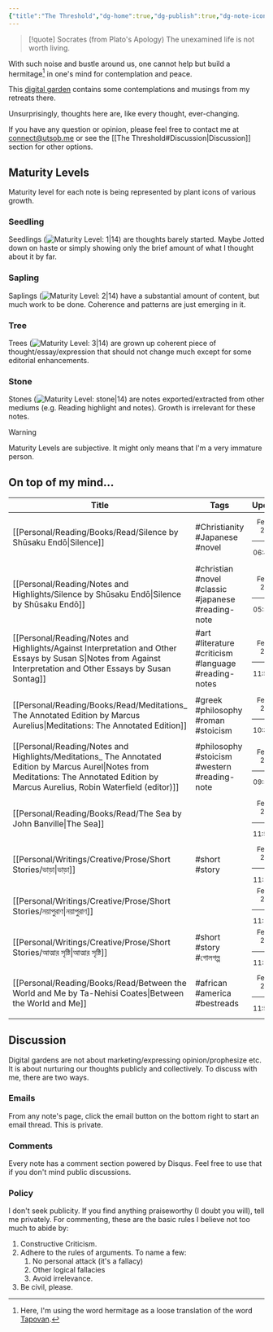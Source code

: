 ```yaml
---
{"title":"The Threshold","dg-home":true,"dg-publish":true,"dg-note-icon":3,"created":"2023-01-02T21:30:15+06:00","updated":"2023-02-13T12:58:11+06:00","dg-metatags":{"description":"Utsob's Digital Garden","og:description":"Utsob's Digital Garden"},"permalink":"/the-threshold/","metatags":{"description":"Utsob's Digital Garden","og:description":"Utsob's Digital Garden"},"tags":["gardenEntry"],"dgPassFrontmatter":true,"noteIcon":3}
---
```


> [!quote] Socrates (from Plato's Apology)
> The unexamined life is not worth living.

With such noise and bustle around us, one cannot help but build a hermitage[^1] in one's mind for contemplation and peace.

This [digital garden](https://cagrimmett.com/notes/2020/11/08/what-are-digital-gardens/) contains some contemplations and musings from my retreats there.

Unsurprisingly, thoughts here are, like every thought, ever-changing.

If you have any question or opinion, please feel free to contact me at [connect@utsob.me](mailto:connect@utsob.me) or see the [[The Threshold#Discussion\|Discussion]] section for other options.

## Maturity Levels
Maturity level for each note is being represented by plant icons of various growth.

### Seedling
Seedlings (![Maturity Level: 1|14](https://hermitage.utsob.me/img/tree-1.svg)) are thoughts barely started. Maybe Jotted down on haste or simply showing only the brief amount of what I thought about it by far.

### Sapling
Saplings (![Maturity Level: 2|14](https://hermitage.utsob.me/img/tree-2.svg)) have a substantial amount of content, but much work to be done. Coherence and patterns are just emerging in it.

### Tree
Trees (![Maturity Level: 3|14](https://hermitage.utsob.me/img/tree-3.svg)) are grown up coherent piece of thought/essay/expression that should not change much except for some editorial enhancements.

### Stone
Stones (![Maturity Level: stone|14](https://hermitage.utsob.me/img/stone.svg)) are notes exported/extracted from other mediums (e.g. Reading highlight and notes). Growth is irrelevant for these notes.

> [!Warning] 
> Maturity Levels are subjective. It might only means that I'm a very immature person.


## On top of my mind…
| Title                                                                                                                                                                                        | Tags                                                 | Updated                                                   | Created                                                   |
| -------------------------------------------------------------------------------------------------------------------------------------------------------------------------------------------- | ---------------------------------------------------- | --------------------------------------------------------- | --------------------------------------------------------- |
| [[Personal/Reading/Books/Read/Silence by Shūsaku Endō\|Silence]]                                                                                                                          | #Christianity #Japanese #novel                       | <center><small>Feb 13, 2023<hr/>06:40 PM</small></center> | <center><small>Jul 03, 2021<hr/>12:00 AM</small></center> |
| [[Personal/Reading/Notes and Highlights/Silence by Shūsaku Endō\|Silence by Shūsaku Endō]]                                                                                                | #christian #novel #classic #japanese #reading-note   | <center><small>Feb 13, 2023<hr/>05:58 PM</small></center> | <center><small>Apr 06, 2022<hr/>03:47 PM</small></center> |
| [[Personal/Reading/Notes and Highlights/Against Interpretation and Other Essays by Susan S\|Notes from Against Interpretation and Other Essays by Susan Sontag]]                          | #art #literature #criticism #language #reading-notes | <center><small>Feb 13, 2023<hr/>11:53 AM</small></center> | <center><small>Dec 08, 2021<hr/>04:36 PM</small></center> |
| [[Personal/Reading/Books/Read/Meditations_ The Annotated Edition by Marcus Aurelius\|Meditations: The Annotated Edition]]                                                                 | #greek #philosophy #roman #stoicism                  | <center><small>Feb 13, 2023<hr/>10:33 AM</small></center> | <center><small>Feb 07, 2022<hr/>12:00 AM</small></center> |
| [[Personal/Reading/Notes and Highlights/Meditations_ The Annotated Edition by Marcus Aurel\|Notes from Meditations: The Annotated Edition by Marcus Aurelius, Robin Waterfield (editor)]] | #philosophy #stoicism #western #reading-note         | <center><small>Feb 12, 2023<hr/>09:55 PM</small></center> | <center><small>Feb 17, 2022<hr/>06:45 AM</small></center> |
| [[Personal/Reading/Books/Read/The Sea by John Banville\|The Sea]]                                                                                                                         |                                                      | <center><small>Feb 12, 2023<hr/>11:55 AM</small></center> | <center><small>Oct 06, 2022<hr/>12:00 AM</small></center> |
| [[Personal/Writings/Creative/Prose/Short Stories/ভাড়া\|ভাড়া]]                                                                                                                            | #short #story                                        | <center><small>Feb 11, 2023<hr/>11:14 PM</small></center> | <center><small>Sep 22, 2021<hr/>06:27 PM</small></center> |
| [[Personal/Writings/Creative/Prose/Short Stories/নয়াপুরাণ\|নয়াপুরাণ]]                                                                                                                    |                                                      | <center><small>Feb 11, 2023<hr/>11:13 PM</small></center> | <center><small>May 19, 2021<hr/>07:42 PM</small></center> |
| [[Personal/Writings/Creative/Prose/Short Stories/আত্মার সৃষ্টি\|আত্মার সৃষ্টি]]                                                                                                           | #short #story #গোলগল্প                               | <center><small>Feb 11, 2023<hr/>11:12 PM</small></center> | <center><small>Apr 12, 2020<hr/>05:30 PM</small></center> |
| [[Personal/Reading/Books/Read/Between the World and Me by Ta-Nehisi Coates\|Between the World and Me]]                                                                                    | #african #america #bestreads                         | <center><small>Feb 10, 2023<hr/>11:53 AM</small></center> | <center><small>Aug 03, 2019<hr/>12:00 AM</small></center> |

## Discussion
Digital gardens are not about marketing/expressing opinion/prophesize etc. It is about nurturing our thoughts publicly and collectively. To discuss with me, there are two ways.

### Emails
From any note's page, click the email button on the bottom right to start an email thread. This is private.

### Comments
Every note has a comment section powered by Disqus. Feel free to use that if you don't mind public discussions.

### Policy
I don't seek publicity. If you find anything praiseworthy (I doubt you will), tell me privately. For commenting, these are the basic rules I believe not too much to abide by:
1. Constructive Criticism.
2. Adhere to the rules of arguments. To name a few:
    1. No personal attack (it's a fallacy)
    2. Other logical fallacies
    3. Avoid irrelevance.
3. Be civil, please.

[^1]: Here, I'm using the word hermitage as a loose translation of the word [Tapovan](https://en.wikipedia.org/wiki/Tapovan).